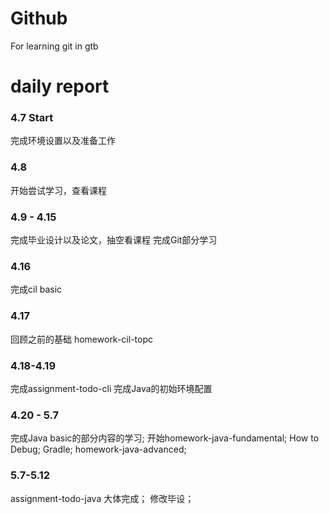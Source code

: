 # Github
For learning git in gtb


# daily report

### 4.7 Start
完成环境设置以及准备工作

### 4.8
开始尝试学习，查看课程

### 4.9 - 4.15 
完成毕业设计以及论文，抽空看课程
完成Git部分学习

### 4.16
完成cil basic 

### 4.17
回顾之前的基础
homework-cil-topc

### 4.18-4.19
完成assignment-todo-cli
完成Java的初始环境配置

### 4.20 - 5.7  
完成Java basic的部分内容的学习;
开始homework-java-fundamental;
How to Debug;
Gradle;
homework-java-advanced;

### 5.7-5.12
assignment-todo-java 大体完成；
修改毕设；
